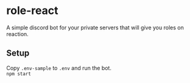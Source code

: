 # role-react
A simple discord bot for your private servers that will give you roles on reaction.

## Setup
Copy `.env-sample` to `.env` and run the bot.\
`npm start`